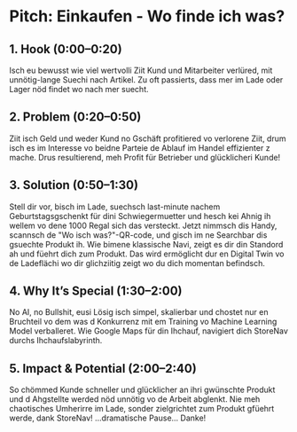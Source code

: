 # Pitch: Einkaufen - Wo finde ich was?

## 1. Hook (0:00–0:20)

Isch eu bewusst wie viel wertvolli Ziit Kund und Mitarbeiter verlüred, mit unnötig-lange Suechi nach Artikel.
Zu oft passierts, dass mer im Lade oder Lager nöd findet wo nach mer suecht.

## 2. Problem (0:20–0:50)

Ziit isch Geld und weder Kund no Gschäft profitiered vo verlorene Ziit, drum isch es im Interesse vo beidne Parteie de Ablauf im Handel effizienter z mache.
Drus resultierend, meh Profit für Betrieber und glücklicheri Kunde!

## 3. Solution (0:50–1:30)

Stell dir vor, bisch im Lade, suechsch last-minute nachem Geburtstagsgschenkt für dini Schwiegermuetter und hesch kei Ahnig ih wellem vo dene 1000 Regal sich das versteckt.
Jetzt nimmsch dis Handy, scannsch de "Wo isch was?"-QR-code, und gisch im ne Searchbar dis gsuechte Produkt ih.
Wie bimene klassische Navi, zeigt es dir din Standord ah und füehrt dich zum Produkt.
Das wird ermöglicht dur en Digital Twin vo de Ladeflächi wo dir glichziitig zeigt wo du dich momentan befindsch.

## 4. Why It’s Special (1:30–2:00)

No AI, no Bullshit, eusi Lösig isch simpel, skalierbar und chostet nur en Bruchteil vo dem was d Konkurrenz mit em Training vo Machine Learning Model verballeret.
Wie Google Maps für din Ihchauf, navigiert dich StoreNav durchs Ihchaufslabyrinth.

## 5. Impact & Potential (2:00–2:40)

So chömmed Kunde schneller und glücklicher an ihri gwünschte Produkt und d Ahgstellte werded nöd unnötig vo de Arbeit abglenkt.
Nie meh chaotisches Umherirre im Lade, sonder zielgrichtet zum Produkt gfüehrt werde, dank StoreNav!
...dramatische Pause...
Danke!
